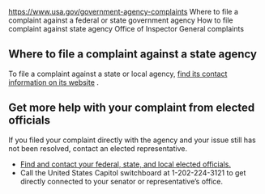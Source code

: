 

https://www.usa.gov/government-agency-complaints
Where to file a complaint against a federal or state government agency
How to file complaint against state agency
Office of Inspector General complaints

**Where to file a complaint against a state agency**
----------------------------------------------------

To file a complaint against a state or local agency,
[find its contact information on its website](https://www.usa.gov/state-governments)
.

**Get more help with your complaint from elected officials**
------------------------------------------------------------

If you filed your complaint directly with the agency and your issue still has not been resolved, contact an elected representative.

* [Find and contact your federal, state, and local elected officials.](https://www.usa.gov/elected-officials)
* Call the United States Capitol switchboard at 1-202-224-3121 to get directly connected to your senator or representative’s office.
